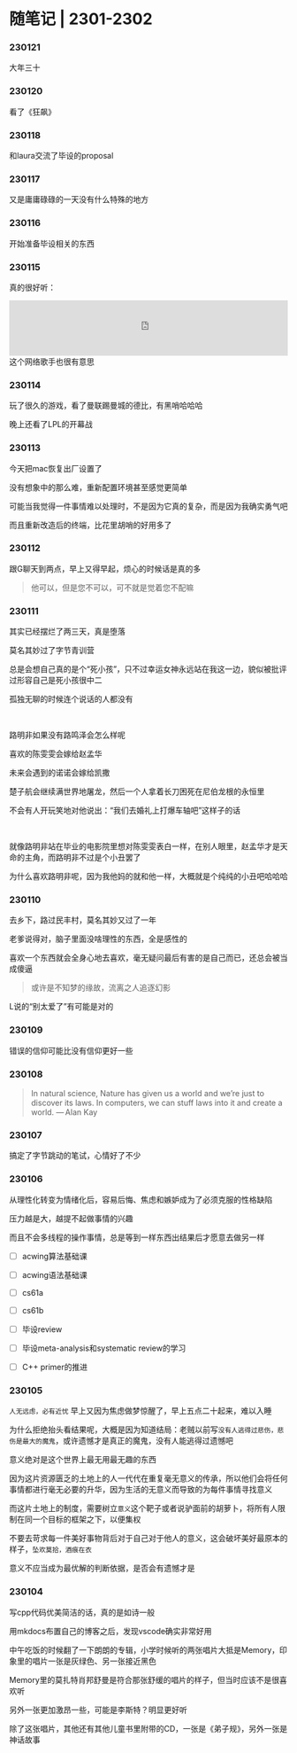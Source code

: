 # 随笔记 | 2301-2302
### 230121
大年三十

### 230120
看了《狂飙》

### 230118

和laura交流了毕设的proposal

### 230117

又是庸庸碌碌的一天没有什么特殊的地方


### 230116

开始准备毕设相关的东西



### 230115
真的很好听：
<iframe frameborder="no" border="0" marginwidth="0" marginheight="0" width="100%" height="100" src="https://music.163.com/outchain/player?type=2&amp;id=1944897224&amp;auto=0&amp;height=100"></iframe>
这个网络歌手也很有意思


### 230114
玩了很久的游戏，看了曼联踢曼城的德比，有黑哨哈哈哈

晚上还看了LPL的开幕战

### 230113
今天把mac恢复出厂设置了

没有想象中的那么难，重新配置环境甚至感觉更简单

可能当我觉得一件事情难以处理时，不是因为它真的复杂，而是因为我确实勇气吧

而且重新改造后的终端，比花里胡哨的好用多了

### 230112
跟G聊天到两点，早上又得早起，烦心的时候话是真的多

> 他可以，但是您不可以，可不就是觉着您不配嘛


### 230111

其实已经摆烂了两三天，真是堕落

莫名其妙过了字节青训营


总是会想自己真的是个“死小孩”，只不过幸运女神永远站在我这一边，貌似被批评过形容自己是死小孩很中二

孤独无聊的时候连个说话的人都没有

</br>

路明非如果没有路鸣泽会怎么样呢

喜欢的陈雯雯会嫁给赵孟华

未来会遇到的诺诺会嫁给凯撒

楚子航会继续满世界地屠龙，然后一个人拿着长刀困死在尼伯龙根的永恒里

不会有人开玩笑地对他说出：“我们去婚礼上打爆车轴吧”这样子的话

</br>

就像路明非站在毕业的电影院里想对陈雯雯表白一样，在别人眼里，赵孟华才是天命的主角，而路明非不过是个小丑罢了

为什么喜欢路明非呢，因为我他妈的就和他一样，大概就是个纯纯的小丑吧哈哈哈







### 230110

去乡下，路过民丰村，莫名其妙又过了一年

老爹说得对，脑子里面没啥理性的东西，全是感性的

喜欢一个东西就会全身心地去喜欢，毫无疑问最后有害的是自己而已，还总会被当成傻逼

> 或许是不知梦的缘故，流离之人追逐幻影

L说的“别太爱了”有可能是对的

### 230109
错误的信仰可能比没有信仰更好一些
### 230108

> In natural science, Nature has given us a world and we’re just to discover its laws. In computers, we can stuff laws into it and create a world. 
> — Alan Kay

### 230107

搞定了字节跳动的笔试，心情好了不少

### 230106
从理性化转变为情绪化后，容易后悔、焦虑和嫉妒成为了必须克服的性格缺陷

压力越是大，越提不起做事情的兴趣

而且不会多线程的操作事情，总是等到一样东西出结果后才愿意去做另一样

- [ ] acwing算法基础课
- [ ] acwing语法基础课
- [ ] cs61a
- [ ] cs61b
- [ ] 毕设review
- [ ] 毕设meta-analysis和systematic review的学习
- [ ] C++ primer的推进



### 230105

`人无远虑，必有近忧` 早上又因为焦虑做梦惊醒了，早上五点二十起来，难以入睡

为什么拒绝抬头看结果呢，大概是因为知道结局：老贼以前写`没有人逃得过悲伤，悲伤是最大的魔鬼`，或许遗憾才是真正的魔鬼，没有人能逃得过遗憾吧

意义绝对是这个世界上最无用最无趣的东西

因为这片资源匮乏的土地上的人一代代在重复毫无意义的传承，所以他们会将任何事情都进行毫无必要的升华，因为生活的无意义而导致的为每件事情寻找意义

而这片土地上的制度，需要树立`意义`这个靶子或者说驴面前的胡萝卜，将所有人限制在同一个目标的框架之下，以便集权

不要去苛求每一件美好事物背后对于自己对于他人的意义，这会破坏美好最原本的样子，`坠欢莫拾，酒痕在衣`

意义不应当成为最优解的判断依据，是否会有遗憾才是




### 230104
写cpp代码优美简洁的话，真的是如诗一般

用mkdocs布置自己的博客之后，发现vscode确实非常好用



中午吃饭的时候翻了一下朗朗的专辑，小学时候听的两张唱片大抵是Memory，印象里的唱片一张是灰绿色、另一张接近黑色

Memory里的莫扎特肖邦舒曼是符合那张舒缓的唱片的样子，但当时应该不是很喜欢听

另外一张更加激昂一些，可能是李斯特？明显更好听

除了这张唱片，其他还有其他儿童书里附带的CD，一张是《弟子规》，另外一张是神话故事